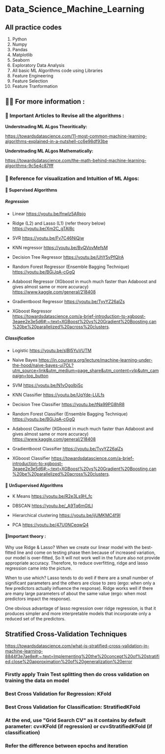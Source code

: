 # Data_Science_Machine_Learning
## All practice codes 
1) Python
2) Numpy
3) Pandas
4) Matplotlib
5) Seaborn
6) Exploratory Data Analysis
7) All basic ML Algorithms code using Libraries
8) Feature Engineering
9) Feature Selection
10) Feature Tranformation 


## 💁‍♀️ For more information :

### 📜 Important Articles to Revise all the algorithms :

****Understnading ML ALgos Theoritically:****

https://towardsdatascience.com/11-most-common-machine-learning-algorithms-explained-in-a-nutshell-cc6e98df93be

****Understnading ML ALgos Mathematically:****

https://towardsdatascience.com/the-math-behind-machine-learning-algorithms-9c5e4c87fff

### 🎥 Reference for visualization and Intuition of ML Algos:

#### 📌 Supervised Algorithms

##### ****Regression****

- Linear 
https://youtu.be/fnwlz5ARpjo

- Ridge (L2) and Lasso (L1)  (refer theory below)
https://youtu.be/Xm2C_gTAl8c

- SVR 
https://youtu.be/Fv7C46NiQiw

- KNN regressor
https://youtu.be/BvQVovMefsM

- Decision Tree Regressor
https://youtu.be/UhY5vPfQIrA

- Random Forest Regressor (Ensemble Bagging Technique)
https://youtu.be/BGiJqA-cGgQ

- Adaboost Regressor (XGboost in much much faster than Adaboost and gives almost same or more accuracy)
https://www.kaggle.com/general/218408

- Gradientboost Regressor
https://youtu.be/TyvYZ26alZs

- XGboost Regressor  
https://towardsdatascience.com/a-brief-introduction-to-xgboost-3eaee2e3e5d6#:~:text=XGBoost%20vs%20Gradient%20Boosting,can%20be%20parallelized%20across%20clusters.

##### ****Classification****

- Logistic 
https://youtu.be/slBI5YuVUTM

- Naive Bayes 
https://in.coursera.org/lecture/machine-learning-under-the-hood/naive-bayes-ui7OL?utm_source=link&utm_medium=page_share&utm_content=vlp&utm_campaign=top_button

- SVM 
https://youtu.be/N1vOgolbjSc

- KNN Classifier
https://youtu.be/UqYde-LULfs

- Decision Tree Classifier
https://youtu.be/tNa99PG8hR8

- Random Forest Classifier (Ensemble Bagging Technique)
https://youtu.be/BGiJqA-cGgQ

- Adaboost Classifer (XGboost in much much faster than Adaboost and gives almost same or more accuracy)
https://www.kaggle.com/general/218408 

- Gradientboost Classifier
https://youtu.be/TyvYZ26alZs

- XGboost Classifier
https://towardsdatascience.com/a-brief-introduction-to-xgboost-3eaee2e3e5d6#:~:text=XGBoost%20vs%20Gradient%20Boosting,can%20be%20parallelized%20across%20clusters.

#### 📌 UnSupervised Algorithms 

- K Means
https://youtu.be/R2e3Ls9H_fc

- DBSCAN
https://youtu.be/_A9Tq6mGtLI

- Hierarchical clustering
https://youtu.be/ijUMKMC4f9I

- PCA
https://youtu.be/47U0NCeqwQ4

#### 📌Important theory :

Why use Ridge & Lasso?
When we create our linear model with the best-fitted line and come on testing phase then because of increased variation, our model is over-fitted, So It will not work well in the future also not provide appropriate accuracy. Therefore, to reduce overfitting, ridge and lasso regression came into the picture.

When to use which?
Lasso tends to do well if there are a small number of significant parameters and the others are close to zero (ergo: when only a few predictors actually influence the response). Ridge works well if there are many large parameters of about the same value (ergo: when most predictors impact the response).

One obvious advantage of lasso regression over ridge regression, is that it produces simpler and more interpretable models that incorporate only a reduced set of the predictors.

## Stratified Cross-Validation Techniques
https://towardsdatascience.com/what-is-stratified-cross-validation-in-machine-learning-8844f3e7ae8e#:~:text=Implementing%20the%20concept%20of%20stratified,close%20approximation%20of%20generalization%20error

### Firstly apply Train Test splitting then do cross validation on training the data on model
### Best Cross Validation for Regression: KFold
### Best Cross Validation for Classification: StratifiedKFold
### At the end, use "Grid Search CV" as it contains by default parameter: cv=KFold (if regression) or cv=StratifiedKFold (if classification)
### Refer the difference between epochs and iteration 
